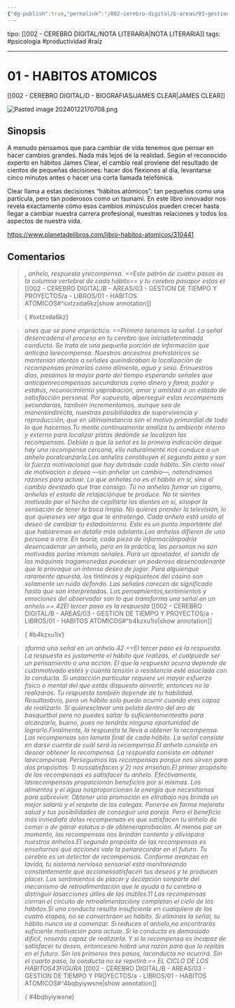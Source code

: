 ```yaml
---
{"dg-publish":true,"permalink":"/002-cerebro-digital/b-areas/03-gestion-de-tiempo-y-proyectos/a-libros/01-habitos-atomicos/"}
---
```


tipo: [[002 - CEREBRO DIGITAL/NOTA LITERARIA\|NOTA LITERARIA]]
tags: #psicologia #productividad #raiz

---
# 01 - HABITOS ATOMICOS
[[002 - CEREBRO DIGITAL/D - BIOGRAFIAS/JAMES CLEAR\|JAMES CLEAR]]

![Pasted image 20240122170708.png](/img/user/900%20-%20ANEXO/Pasted%20image%2020240122170708.png)
## Sinopsis
A menudo pensamos que para cambiar de vida tenemos que pensar en hacer cambios grandes. Nada más lejos de la realidad. Según el reconocido experto en hábitos James Clear, el cambio real proviene del resultado de cientos de pequeñas decisiones: hacer dos flexiones al día, levantarse cinco minutos antes o hacer una corta llamada telefónica.

Clear llama a estas decisiones “hábitos atómicos”: tan pequeños como una partícula, pero tan poderosos como un tsunami. En este libro innovador nos revela exactamente cómo esos cambios minúsculos pueden crecer hasta llegar a cambiar nuestra carrera profesional, nuestras relaciones y todos los aspectos de nuestra vida.

https://www.planetadelibros.com/libro-habitos-atomicos/310441
## Comentarios
















>
>*, anhelo, respuesta yrecompensa. ==Este patrón de cuatro pasos es la columna vertebral de cada hábito== y tu cerebro pasapor  estas  et*
>[[002 - CEREBRO DIGITAL/B - AREAS/03 - GESTION DE TIEMPO Y PROYECTOS/a - LIBROS/01 - HABITOS ATOMICOS#^sxtzxda6kz\|show annotation]]
>
>
>
>{ #sxtzxda6kz}



>
>*ones  que  se  pone  enpráctica. ==Primero tenemos la señal. La señal desencadena el proceso en tu cerebro que iniciadeterminada conducta. Se trata de una pequeña porción de información que anticipa larecompensa.  Nuestros  ancestros  prehistóricos  se  mantenían  atentos  a  señales  queindicaban  la  localización  de  recompensas  primarias  como  alimento,  agua  y  sexo.  Ennuestros  días,  pasamos  la  mayor  parte  del  tiempo  esperando  señales  que  anticipenrecompensas  secundarias  como  dinero  y  fama,  poder  y  estatus,  reconocimiento  yaprobación,  amor  y  amistad  o  un  estado  de  satisfacción  personal.  Por  supuesto,  alperseguir estas recompensas secundarias, también incrementamos, aunque sea de maneraindirecta,  nuestras  posibilidades  de  supervivencia  y  reproducción,  que  en  últimainstancia son el motivo primordial de todo lo que hacemos.Tu mente continuamente analiza tu ambiente interno y externo para localizar pistas dedónde se localizan las recompensas. Debido a que la señal es la primera indicación deque  hay  una  recompensa  cercana,  ello  naturalmente  nos  conduce  a  un  anhelo  poralcanzarla.Los anhelos constituyen el segundo paso y son la fuerza motivacional que hay detrásde cada hábito. Sin cierto nivel de motivación o deseo —sin anhelar un cambio—, notendríamos razones para actuar. Lo que anhelas no es el hábito en sí, sino el cambio deestado que trae consigo. Tú no anhelas fumar un cigarro, anhelas el estado de relajaciónque te produce. No te sientes motivado por el hecho de cepillarte los dientes en sí, sinopor la sensación de tener la boca limpia. No quieres prender la televisión, lo que quiereses ver algo que te entretenga. Cada anhelo está unido al deseo de cambiar tu estadointerno. Este es un punto importante del que hablaremos en detalle más adelante.Los  anhelos  difieren  de  una  persona  a  otra.  En  teoría,  cada  pieza  de  informaciónpodría desencadenar un anhelo, pero en la práctica, las personas no son motivadas porlas mismas señales. Para un apostador, el sonido de las máquinas tragamonedas puedeser un poderoso desencadenante que le provoque un intenso deseo de jugar. Para alguienque raramente apuesta, los tintineos y repiqueteos del casino son solamente un ruido defondo. Las señales carecen de significado hasta que son interpretadas. Los pensamientos,sentimientos y emociones del observador son lo que transforma una señal en un anhelo.== 42El tercer paso es la respuesta*
>[[002 - CEREBRO DIGITAL/B - AREAS/03 - GESTION DE TIEMPO Y PROYECTOS/a - LIBROS/01 - HABITOS ATOMICOS#^b4kzxu1iv\|show annotation]]
>
>
>
>{ #b4kzxu1iv}



>
>*sforma una señal en un anhelo.42 ==El tercer paso es la respuesta. La respuesta es justamente el hábito que realizas, el cualpuede ser un pensamiento o una acción. El que la respuesta ocurra depende de cuánmotivado  estés  y  cuánta  tensión  o  resistencia  esté  asociada  con  la  conducta.  Si  unaacción particular requiere un mayor esfuerzo físico o mental del que estás dispuesto ainvertir, entonces no la realizarás. Tu respuesta también depende de tu habilidad. Resultaobvio,  pero  un  hábito  solo  puede  ocurrir  cuando  eres  capaz  de  realizarlo.  Si  quieresclavar una pelota dentro del aro de basquetbol pero no puedes saltar lo suficientementealto para alcanzarlo, bueno, pues no tendrás ninguna oportunidad de lograrlo.Finalmente, la respuesta te lleva a obtener la recompensa. Las recompensas son lameta final de cada hábito. La señal consiste en darse cuenta de cuál será la recompensa.El anhelo consiste en desear obtener la recompensa. La respuesta consiste en obtener larecompensa. Perseguimos las recompensas porque nos sirven para dos propósitos: 1) nossatisfacen y 2) nos enseñan.El primer propósito de las recompensas es satisfacer tu anhelo. Efectivamente, lasrecompensas  proporcionan  beneficios  por  sí  mismas.  Los  alimentos  y  el  agua  nosproporcionan la energía que necesitamos para sobrevivir. Obtener una promoción en eltrabajo nos brinda un mejor salario y el respeto de los colegas. Ponerse en forma mejoratu salud y tus posibilidades de conseguir una pareja. Pero el beneficio más inmediato delas recompensas es que satisfacen tu anhelo de comer o de ganar estatus o de obteneraprobación. Al menos por un momento, las recompensas nos brindan contento y aliviopara nuestros anhelos.El  segundo  propósito  de  las  recompensas  es  enseñarnos  qué  acciones  vale  la  penarecordar en el futuro. Tu cerebro es un detector de recompensas. Conforme avanzas en lavida,  tu  sistema  nervioso  sensorial  está  monitoreando  constantemente  qué  accionessatisfacen tus deseos y te producen placer. Los sentimientos de placer y decepción sonparte  del  mecanismo  de  retroalimentación  que  le  ayuda  a  tu  cerebro  a  distinguir  lasacciones útiles de las inútiles.11 Las recompensas cierran el circuito de retroalimentacióny completan el ciclo de los hábitos.Si una conducta resulta insuficiente en cualquiera de las cuatro etapas, no se convertiráen un hábito. Si eliminas la señal, tu hábito nunca va a comenzar. Si reduces el anhelo,no encontrarás suficiente motivación para actuar. Si la conducta es demasiado difícil, noserás capaz de realizarla. Y si la recompensa es incapaz de satisfacer tu deseo, entoncesno  habrá  una  razón  para  que  la  repitas  en  el  futuro.  Sin  los  primeros  tres  pasos,  laconducta no ocurrirá. Sin el cuarto paso, la conducta no se repetirá.== EL CICLO DE LOS HÁBITOS43FIGURA*
>[[002 - CEREBRO DIGITAL/B - AREAS/03 - GESTION DE TIEMPO Y PROYECTOS/a - LIBROS/01 - HABITOS ATOMICOS#^4bqbyiywsne\|show annotation]]
>
>
>
>{ #4bqbyiywsne}

